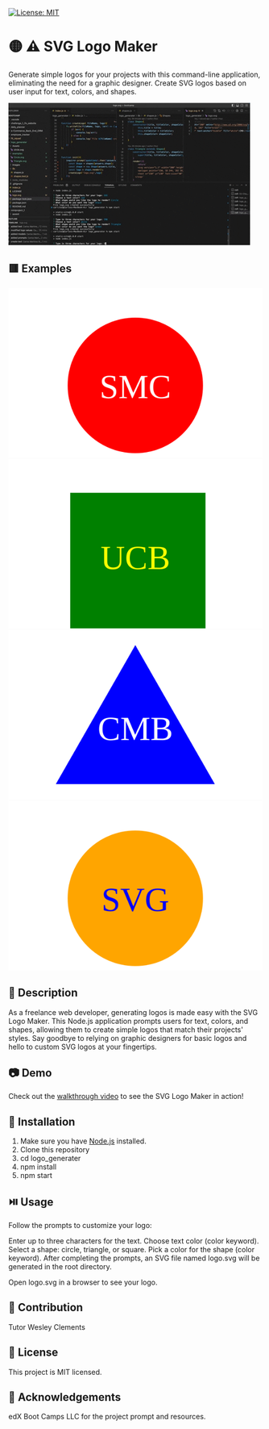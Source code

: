 [![License: MIT](https://img.shields.io/badge/License-MIT-yellow.svg)](https://opensource.org/licenses/MIT)
# 🟡 ⚠️ SVG Logo Maker

Generate simple logos for your projects with this command-line application, eliminating the need for a graphic designer. Create SVG logos based on user input for text, colors, and shapes.

![Generated Logo](assets/Logo_generator.gif)
## 🟥 Examples
![Red Circle Logo](examples/Circle.svg)![Green Square Logo](examples/Square.svg)![Alt text](examples/Triangle.svg)![Orange Circle Logo](examples/Circle2.svg)
## 🌟 Description

As a freelance web developer, generating logos is made easy with the SVG Logo Maker. This Node.js application prompts users for text, colors, and shapes, allowing them to create simple logos that match their projects' styles. Say goodbye to relying on graphic designers for basic logos and hello to custom SVG logos at your fingertips.

## 📷 Demo

Check out the [walkthrough video](https://www.youtube.com/watch?v=JcDVUDPgbX0) to see the SVG Logo Maker in action!

## 🚀 Installation
1. Make sure you have [Node.js](https://nodejs.org/) installed.
2. Clone this repository
3. cd logo_generater
4. npm install
5. npm start


## ⏯️ Usage

Follow the prompts to customize your logo:

Enter up to three characters for the text.
Choose text color (color keyword).
Select a shape: circle, triangle, or square.
Pick a color for the shape (color keyword).
After completing the prompts, an SVG file named logo.svg will be generated in the root directory.

Open logo.svg in a browser to see your logo.

## 🤝 Contribution
Tutor Wesley Clements
## 📄 License
This project is MIT licensed.
## 👏 Acknowledgements
edX Boot Camps LLC for the project prompt and resources.